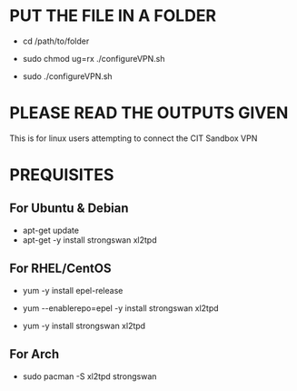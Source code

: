 # PUT THE FILE IN A FOLDER
- cd /path/to/folder
- sudo chmod ug=rx ./configureVPN.sh

- sudo ./configureVPN.sh

# PLEASE READ THE OUTPUTS GIVEN

This is for linux users attempting to connect the CIT Sandbox VPN

# PREQUISITES

## For Ubuntu & Debian
- apt-get update
- apt-get -y install strongswan xl2tpd
 
## For RHEL/CentOS
- yum -y install epel-release
- yum --enablerepo=epel -y install strongswan xl2tpd
 
- yum -y install strongswan xl2tpd

## For Arch
- sudo pacman -S xl2tpd strongswan
